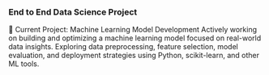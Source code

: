 ### End to End Data Science Project

🧠 Current Project: Machine Learning Model Development
Actively working on building and optimizing a machine learning model focused on real-world data insights. Exploring data preprocessing, feature selection, model evaluation, and deployment strategies using Python, scikit-learn, and other ML tools.
